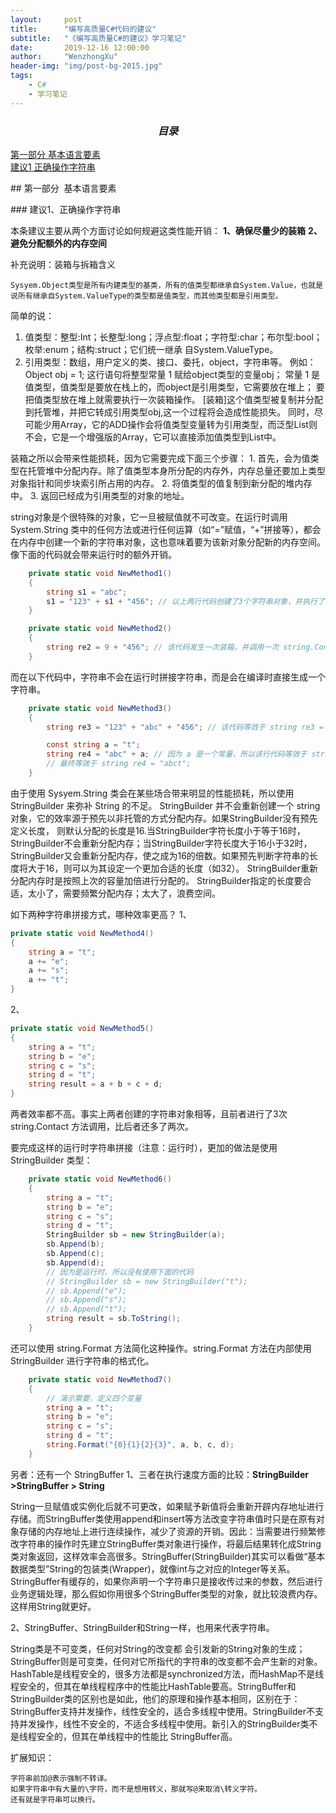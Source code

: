 ```yaml
---
layout:     post
title:      "编写高质量C#代码的建议"
subtitle:   "《编写高质量C#的建议》学习笔记"
date:       2019-12-16 12:00:00
author:     "WenzhongXu"
header-img: "img/post-bg-2015.jpg"
tags:
    - C#
    - 学习笔记
---
```


### $$ 目录 $$
[第一部分 基本语言要素](#firstChapter)  
[建议1 正确操作字符串](#suggestion1)


<p id = "firstChapter"></p>
## 第一部分&nbsp;&nbsp;基本语言要素

<p id = "suggestion1"></p>
### 建议1、正确操作字符串

本条建议主要从两个方面讨论如何规避这类性能开销：
**1、确保尽量少的装箱**
**2、避免分配额外的内存空间**

补充说明：装箱与拆箱含义

    Sysyem.Object类型是所有内建类型的基类，所有的值类型都继承自System.Value，也就是说所有继承自System.ValueType的类型都是值类型，而其他类型都是引用类型。

简单的说：
1. 值类型：整型:Int；长整型:long；浮点型:float；字符型:char；布尔型:bool；枚举:enum；结构:struct；它们统一继承 自System.ValueType。
2. 引用类型：数组，用户定义的类、接口、委托，object，字符串等。
    例如： Object obj = 1;
    这行语句将整型常量 1 赋给object类型的变量obj；
    常量 1 是值类型，值类型是要放在栈上的，而object是引用类型，它需要放在堆上；
    要把值类型放在堆上就需要执行一次装箱操作。
    [装箱]这个值类型被复制并分配到托管堆，并把它转成引用类型obj,这一个过程将会造成性能损失。
    同时，尽可能少用Array，它的ADD操作会将值类型变量转为引用类型，而泛型List则不会，它是一个增强版的Array，它可以直接添加值类型到List中。

装箱之所以会带来性能损耗，因为它需要完成下面三个步骤：
    1. 首先，会为值类型在托管堆中分配内存。除了值类型本身所分配的内存外，内存总量还要加上类型对象指针和同步块索引所占用的内存。
    2. 将值类型的值复制到新分配的堆内存中。
    3. 返回已经成为引用类型的对象的地址。


string对象是个很特殊的对象，它一旦被赋值就不可改变。在运行时调用 System.String 类中的任何方法或进行任何运算（如“=”赋值，“+”拼接等），都会在内存中创建一个新的字符串对象，这也意味着要为该新对象分配新的内存空间。像下面的代码就会带来运行时的额外开销。
```C#
    private static void NewMethod1()
    {
        string s1 = "abc";
        s1 = "123" + s1 + "456"; // 以上两行代码创建了3个字符串对象，并执行了一次 string.Contact 方法
    }

    private static void NewMethod2()
    {
        string re2 = 9 + "456"; // 该代码发生一次装箱，并调用一次 string.Contact 方法
    }
```

而在以下代码中，字符串不会在运行时拼接字符串，而是会在编译时直接生成一个字符串。
```C#
    private static void NewMethod3()
    {
        string re3 = "123" + "abc" + "456"; // 该代码等效于 string re3 = "123abc456";

        const string a = "t";
        string re4 = "abc" + a; // 因为 a 是一个常量，所以该行代码等效于 string re3 = "abc" + "t";
        // 最终等效于 string re4 = "abct";
    }
```

由于使用 Sysyem.String 类会在某些场合带来明显的性能损耗，所以使用 StringBuilder 来弥补 String 的不足。
StringBuilder 并不会重新创建一个 string 对象，它的效率源于预先以非托管的方式分配内存。如果StringBuilder没有预先定义长度， 则默认分配的长度是16.当StringBuilder字符长度小于等于16时，StringBuilder不会重新分配内存；当StringBuilder字符长度大于16小于32时，StringBuilder又会重新分配内存，使之成为16的倍数。如果预先判断字符串的长度将大于16，则可以为其设定一个更加合适的长度（如32）。
StringBuilder重新分配内存时是按照上次的容量加倍进行分配的。
StringBuilder指定的长度要合适，太小了，需要频繁分配内存；太大了，浪费空间。

如下两种字符串拼接方式，哪种效率更高？
1、 
```C#
private static void NewMethod4()
{
    string a = "t";
    a += "e";
    a += "s";
    a += "t";
}
```
2、 
```C#   
private static void NewMethod5()
{
    string a = "t";
    string b = "e";
    string c = "s";
    string d = "t";
    string result = a + b + c + d;
}
```

两者效率都不高。事实上两者创建的字符串对象相等，且前者进行了3次 string.Contact 方法调用，比后者还多了两次。

要完成这样的运行时字符串拼接（注意：运行时），更加的做法是使用 StringBuilder 类型：
```C#
    private static void NewMethod6()
    {
        string a = "t";
        string b = "e";
        string c = "s";
        string d = "t";
        StringBuilder sb = new StringBuilder(a);
        sb.Append(b);
        sb.Append(c);
        sb.Append(d);
        // 因为是运行时，所以没有使用下面的代码
        // StringBuilder sb = new StringBuilder("t");
        // sb.Append("e");
        // sb.Append("s");
        // sb.Append("t");
        string result = sb.ToString();
    }
```

还可以使用 string.Format 方法简化这种操作。string.Format 方法在内部使用 StringBuilder 进行字符串的格式化。
```C#
    private static void NewMethod7()
    {
        // 演示需要，定义四个变量
        string a = "t";
        string b = "e";
        string c = "s";
        string d = "t";
        string.Format("{0}{1}{2}{3}", a, b, c, d);
    }
```

另者：还有一个 StringBuffer 
1、三者在执行速度方面的比较：**StringBuilder >StringBuffer > String**

String一旦赋值或实例化后就不可更改，如果赋予新值将会重新开辟内存地址进行存储。而StringBuffer类使用append和insert等方法改变字符串值时只是在原有对象存储的内存地址上进行连续操作，减少了资源的开销。因此：当需要进行频繁修改字符串的操作时先建立StringBuffer类对象进行操作，将最后结果转化成String类对象返回，这样效率会高很多。StringBuffer(StringBuilder)其实可以看做“基本数据类型”String的包装类(Wrapper)，就像int与之对应的Integer等关系。StringBuffer有缓存的，如果你声明一个字符串只是接收传过来的参数，然后进行业务逻辑处理，那么假如你用很多个StringBuffer类型的对象，就比较浪费内存。这样用String就更好。
    
2、StringBuffer、StringBuilder和String一样，也用来代表字符串。

String类是不可变类，任何对String的改变都 会引发新的String对象的生成；StringBuffer则是可变类，任何对它所指代的字符串的改变都不会产生新的对象。HashTable是线程安全的，很多方法都是synchronized方法，而HashMap不是线程安全的，但其在单线程程序中的性能比HashTable要高。StringBuffer和StringBuilder类的区别也是如此，他们的原理和操作基本相同，区别在于： StringBuffer支持并发操作，线性安全的，适合多线程中使用。StringBuilder不支持并发操作，线性不安全的，不适合多线程中使用。新引入的StringBuilder类不是线程安全的，但其在单线程中的性能比 StringBuffer高。
    
扩展知识：
    
    字符串前加@表示强制不转译。
    如果字符串中有大量的\字符，而不是想用转义，那就写@来取消\转义字符。
    还有就是字符串可以换行。